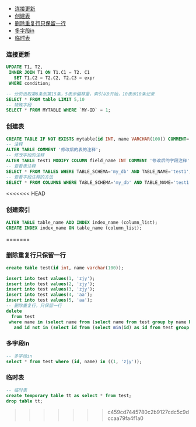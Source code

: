 - [连接更新](#连接更新)
- [创建表](#创建表)
- [删除重复行只保留一行](#删除重复行只保留一行)
- [多字段in](#多字段in)
- [临时表](#临时表)
### 连接更新
~~~ sql
UPDATE T1, T2,
 INNER JOIN T1 ON T1.C1 = T2. C1
   SET T1.C2 = T2.C2, T2.C3 = expr
 WHERE condition;

-- 分页选取第6条到第15条，5表示偏移量，索引从0开始，10表示10条记录
SELECT * FROM table LIMIT 5,10
-- 特殊字段
SELECT * FROM MYTABLE WHERE `MY-ID` = 1;
~~~
### 创建表
~~~ sql
CREATE TABLE IF NOT EXISTS mytable(id INT, name VARCHAR(100)) COMMENT='表的注释';
-- 注释
ALTER TABLE COMMENT '修改后的表的注释';
-- 修改字段的注释
ALTER TABLE test1 MODIFY COLUMN field_name INT COMMENT '修改后的字段注释';
-- 查看表注释
SELECT * FROM TABLES WHERE TABLE_SCHEMA='my_db' AND TABLE_NAME='test1';
-- 查看字段注释的方法
SELECT * FROM COLUMNS WHERE TABLE_SCHEMA='my_db' AND TABLE_NAME='test1';
~~~
<<<<<<< HEAD
### 创建索引
~~~ sql
ALTER TABLE table_name ADD INDEX index_name (column_list);
CREATE INDEX index_name ON table_name (column_list);
~~~
=======
### 删除重复行只保留一行
~~~ sql
create table test(id int, name varchar(100));

insert into test values(1, 'zjy');
insert into test values(2, 'zjy');
insert into test values(3, 'zjy');
insert into test values(4, 'aa');
insert into test values(5, 'aa');
-- 删除重复行，只保留一行
delete 
  from test
 where name in (select name from (select name from test group by name having count(*) > 1) tr)
   and id not in (select id from (select min(id) as id from test group by name having count(*) > 1) ti);
~~~
### 多字段in
~~~ sql
-- 多字段in
select * from test where (id, name) in ((1, 'zjy'));
~~~
### 临时表
~~~ sql
-- 临时表
create temporary table tt as select * from test;
drop table tt;
~~~
>>>>>>> c459cd7445780c2b9127cdc5c9dccaa79fa4f1a0
